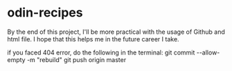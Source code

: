 # odin-recipes
By the end of this project, I'll be more practical with the usage of Github and html file.
I hope that this helps me in the future career I take.


if you faced 404 error, do the following in the terminal:
git commit --allow-empty -m "rebuild"
git push origin master
